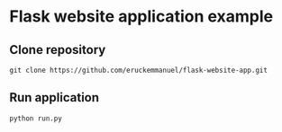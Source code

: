 # Flask website application example

## Clone repository

```.env
git clone https://github.com/eruckemmanuel/flask-website-app.git
```

## Run application

```.env
python run.py
```
